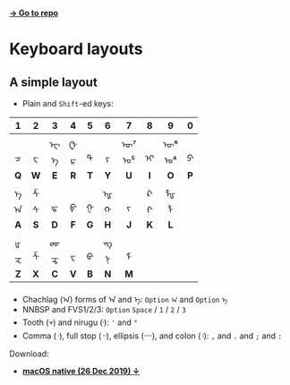 [**→ Go to repo**](https://github.com/lianghai/mongolian/tree/main/misc/keyboard-layouts)

# Keyboard layouts

## A simple layout

- Plain and `Shift`-ed keys:

| 1 | 2 | 3 | 4 | 5 | 6 | 7 | 8 | 9 | 0 |
| :---: | :---: | :---: | :---: | :---: | :---: | :---: | :---: | :---: | :---: |
| <br/>ᠴ | <br/>ᠸ | ᠧ<br/>ᠡ | ᠿ<br/>ᠷ | <br/>ᠲ | <br/>ᠶ | ᠦ⁷<br/>ᠤ⁵ | <br/>ᠢ | ᠥ⁶<br/>ᠣ⁴ | <br/>ᠫ᠊ |
| **Q** | **W** | **E** | **R** | **T** | **Y** | **U** | **I** | **O** | **P** |
| ᠡ<br/>ᠠ | ᠱ<br/>ᠰ | <br/>ᠳ | <br/>ᠹ᠊ | <br/>ᠭ | ᠾ<br/>ᠬ | <br/>ᠵ | ᠺ᠊<br/>ᠻ᠊ | ᡀ<br/>ᠯ |
| **A** | **S** | **D** | **F** | **G** | **H** | **J** | **K** | **L** |
| ᡁ<br/>ᠽ | <br/>ᠱ | ᡂ<br/>ᠼ | <br/>ᠸ | <br/>ᠪ᠊ | ᠊ᠩ<br/>ᠨ | <br/>ᠮ |
| **Z** | **X** | **C** | **V** | **B** | **N** | **M** |

- Chachlag (᠎ᠠ) forms of ᠠ and ᠡ: `Option` `ᠠ` and `Option` `ᠡ`
- NNBSP and FVS1/2/3: `Option` `Space` / `1` / `2` / `3`
- Tooth (᠇) and nirugu (᠊): `'` and `"`
- Comma (᠂), full stop (᠃), ellipsis (᠁), and colon (᠄): `,` and `.` and `;` and `:`

Download:

- [**macOS native (26 Dec 2019) ↓**](./releases/lianghai-mongolian-keyboard-layouts-macos-native-20191226.zip)
